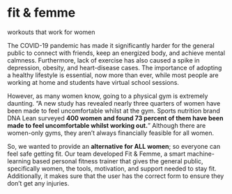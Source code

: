 # fit & femme
workouts that work for women


The COVID-19 pandemic has made it significantly harder for the general public to connect with friends, keep an energized body, and achieve mental calmness. Furthermore, lack of exercise has also caused a spike in depression, obesity, and heart-disease cases. The importance of adopting a healthy lifestyle is essential, now more than ever, while most people are working at home and students have virtual school sessions.

However, as many women know, going to a physical gym is extremely daunting. “​​A new study has revealed nearly three quarters of women have been made to feel uncomfortable whilst at the gym. Sports nutrition brand DNA Lean surveyed **400 women and found 73 percent of them have been made to feel uncomfortable whilst working out.**” Although there are women-only gyms, they aren’t always financially feasible for all women.

So, we wanted to provide an **alternative for ALL women**; so everyone can feel safe getting fit. Our team developed Fit & Femme, a smart machine-learning based personal fitness trainer that gives the general public, specifically women, the tools, motivation, and support needed to stay fit. Additionally, it makes sure that the user has the correct form to ensure they don’t get any injuries.

